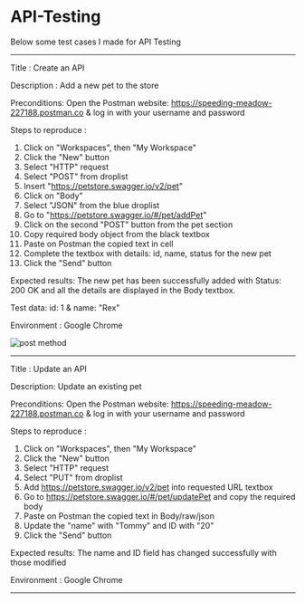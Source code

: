 # API-Testing

Below some test cases I made for API Testing 

_____________________________________________________________________________________________________________________________________________

Title : Create an API 

Description : Add a new pet to the store 

Preconditions: Open the Postman website: https://speeding-meadow-227188.postman.co & log in with your username and password  

Steps to reproduce : 

1. Click on "Workspaces", then "My Workspace"
2. Click the "New" button
3. Select "HTTP" request
4. Select "POST" from droplist
5. Insert "https://petstore.swagger.io/v2/pet"
6. Click on "Body"
7. Select "JSON" from the blue droplist
8. Go to "https://petstore.swagger.io/#/pet/addPet"
9. Click on the second "POST" button from the pet section
10. Copy required body object from the black textbox
11. Paste on Postman the copied text in cell
12. Complete the textbox with details: id, name, status for the new pet
13. Click the "Send" button

Expected results: The new pet has been successfully added with Status: 200 OK and all the details are displayed in the Body textbox.

Test data: id: 1 & name: "Rex" 

Environment : Google Chrome


![post method](https://github.com/dicacristian/API-Testing/assets/85904271/50631e2d-8baa-4e22-8eb3-804baf26db45)
_____________________________________________________________________________________________________________________________________________

Title : Update an API 

Description: Update an existing pet 

Preconditions: Open the Postman website: https://speeding-meadow-227188.postman.co & log in with your username and password  

Steps to reproduce : 

1. Click on "Workspaces", then "My Workspace"
2. Click the "New" button
3. Select "HTTP" request
4. Select "PUT" from droplist
5. Add https://petstore.swagger.io/v2/pet into requested URL textbox
6. Go to https://petstore.swagger.io/#/pet/updatePet and copy the required body
7. Paste on Postman the copied text in Body/raw/json
8. Update the "name" with "Tommy" and ID with "20"
9. Click the "Send" button

Expected results: The name and ID field has changed successfully with those modified

Environment : Google Chrome


_____________________________________________________________________________________________________________________________________________







   

